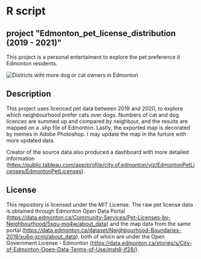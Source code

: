 # R script

## project "Edmonton_pet_license_distribution (2019 - 2021)"
This project is a personal entertaiment to explore the pet preference it Edmonton residents.

![Districts wiht more dog or cat owners in Edmonton](https://github.com/user-attachments/assets/96e8d5ca-2915-4dc5-8c66-4297789152a2)

## Description
This project uses licenced pet data between 2019 and 2020, to explore which neighbourhood prefer cats over dogs. Numbers of cat and dog licences are summed up and compared by neighbour, and the results are mapped on a .shp file of Edmonton. Lastly, the exported map is decorated by memes in Adobe Photoshop. I may update the map in the furture with more updated data.

Creator of the source data also produced a dashboard with more detailed information (https://public.tableau.com/app/profile/city.of.edmonton/viz/EdmontonPetLicenses/EdmontonPetLicenses). 

## License
This repository is licensed under the MIT License.
The raw pet license data is obtained through Edmonton Open Data Portal (https://data.edmonton.ca/Community-Services/Pet-Licenses-by-Neighbourhood/5squ-mg4w/about_data) and the map data from the same portal (https://data.edmonton.ca/dataset/Neighbourhood-Boundaries-2019/xu6q-xcmj/about_data), both of whicn are under the Open Government License - Edmonton (https://data.edmonton.ca/stories/s/City-of-Edmonton-Open-Data-Terms-of-Use/msh8-if28/). 
